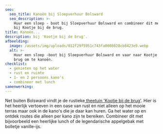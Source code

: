 ```yaml
---
seo:
  seo_title: Kanoën bij Sloepverhuur Bolsward
  seo_description: >-
    Huur een sloep - boot bij Sloepverhuur Bolsward en combineer dit met kanoën
    bij Kootje bij de brug.
title: Kanoën...
description: bij 'Kootje bij de brug'.
afbeelding:
  image: /assets/img/uploads/012f29f5951c743fa0008028cb8423e9.webp
  alt: >-
    Huur een sloep -boot bij Sloepverhuur Bolsward en vaar naar Kootje bij de
    brug om te kanoën.
checklist:
  - genieten op het water
  - rust en ruimte
  - 1- en 2 persoons kano's
  - combineer met lunch
samenwerking:
---
```


Net buiten Bolsward vindt je de rustieke<a target="_blank" rel="noopener" href="http://www.wolsumerketting.com"> theetuin 'Kootje bij de brug'</a>. Hier is het heerlijk vertoeven in een oase van rust en niet alleen op het mooie terras maar ook in de kano's die je daar kan huren. Ga het water op en ontdek routes die alleen per kano zijn te bereiken. Combineer dit met bijvoorbeeld een heerlijke lunch of de legendarische appelgebak met bolletje vanille-ijs.

&nbsp;
